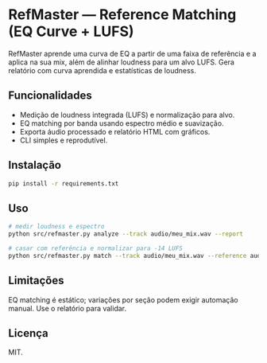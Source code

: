 # RefMaster — Reference Matching (EQ Curve + LUFS)

RefMaster aprende uma curva de EQ a partir de uma faixa de referência e a aplica na sua mix, além de alinhar loudness para um alvo LUFS. Gera relatório com curva aprendida e estatísticas de loudness.

## Funcionalidades
- Medição de loudness integrada (LUFS) e normalização para alvo.
- EQ matching por banda usando espectro médio e suavização.
- Exporta áudio processado e relatório HTML com gráficos.
- CLI simples e reprodutível.

## Instalação
```bash
pip install -r requirements.txt
```

## Uso
```bash
# medir loudness e espectro
python src/refmaster.py analyze --track audio/meu_mix.wav --report

# casar com referência e normalizar para -14 LUFS
python src/refmaster.py match --track audio/meu_mix.wav --reference audio/ref.wav --lufs -14 --out out_matched.wav --report
```

## Limitações
EQ matching é estático; variações por seção podem exigir automação manual. Use o relatório para validar.

## Licença
MIT.
